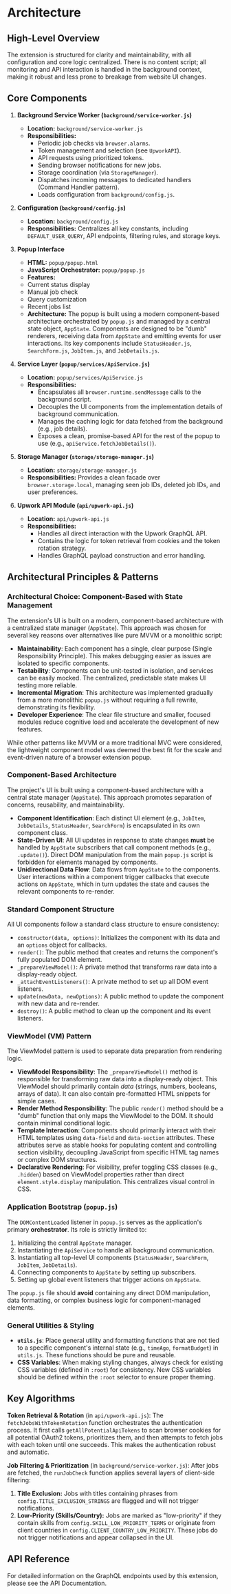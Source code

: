 # Architecture

## High-Level Overview

The extension is structured for clarity and maintainability, with all configuration and core logic centralized. There is no content script; all monitoring and API interaction is handled in the background context, making it robust and less prone to breakage from website UI changes.

## Core Components

1.  **Background Service Worker (`background/service-worker.js`)**
    *   **Location:** `background/service-worker.js`
    *   **Responsibilities:**
        *   Periodic job checks via `browser.alarms`.
        *   Token management and selection (see `UpworkAPI`).
        *   API requests using prioritized tokens.
        *   Sending browser notifications for new jobs.
        *   Storage coordination (via `StorageManager`).
        *   Dispatches incoming messages to dedicated handlers (Command Handler pattern).
        *   Loads configuration from `background/config.js`.

2.  **Configuration (`background/config.js`)**
    *   **Location:** `background/config.js`
    *   **Responsibilities:** Centralizes all key constants, including `DEFAULT_USER_QUERY`, API endpoints, filtering rules, and storage keys.

3.  **Popup Interface**
    *   **HTML:** `popup/popup.html`
    *   **JavaScript Orchestrator:** `popup/popup.js`
    *   **Features:**
     - Current status display
     - Manual job check
     - Query customization
     - Recent jobs list
    *   **Architecture:** The popup is built using a modern component-based architecture orchestrated by `popup.js` and managed by a central state object, `AppState`. Components are designed to be "dumb" renderers, receiving data from `AppState` and emitting events for user interactions. Its key components include `StatusHeader.js`, `SearchForm.js`, `JobItem.js`, and `JobDetails.js`.

4.  **Service Layer (`popup/services/ApiService.js`)**
    *   **Location:** `popup/services/ApiService.js`
    *   **Responsibilities:**
        *   Encapsulates all `browser.runtime.sendMessage` calls to the background script.
        *   Decouples the UI components from the implementation details of background communication.
        *   Manages the caching logic for data fetched from the background (e.g., job details).
        *   Exposes a clean, promise-based API for the rest of the popup to use (e.g., `apiService.fetchJobDetails()`).

5.  **Storage Manager (`storage/storage-manager.js`)**
    *   **Location:** `storage/storage-manager.js`
    *   **Responsibilities:** Provides a clean facade over `browser.storage.local`, managing seen job IDs, deleted job IDs, and user preferences.

6.  **Upwork API Module (`api/upwork-api.js`)**
    *   **Location:** `api/upwork-api.js`
    *   **Responsibilities:**
        *   Handles all direct interaction with the Upwork GraphQL API.
        *   Contains the logic for token retrieval from cookies and the token rotation strategy.
        *   Handles GraphQL payload construction and error handling.

## Architectural Principles & Patterns

### Architectural Choice: Component-Based with State Management

The extension's UI is built on a modern, component-based architecture with a centralized state manager (`AppState`). This approach was chosen for several key reasons over alternatives like pure MVVM or a monolithic script:

*   **Maintainability**: Each component has a single, clear purpose (Single Responsibility Principle). This makes debugging easier as issues are isolated to specific components.
*   **Testability**: Components can be unit-tested in isolation, and services can be easily mocked. The centralized, predictable state makes UI testing more reliable.
*   **Incremental Migration**: This architecture was implemented gradually from a more monolithic `popup.js` without requiring a full rewrite, demonstrating its flexibility.
*   **Developer Experience**: The clear file structure and smaller, focused modules reduce cognitive load and accelerate the development of new features.

While other patterns like MVVM or a more traditional MVC were considered, the lightweight component model was deemed the best fit for the scale and event-driven nature of a browser extension popup.

### Component-Based Architecture

The project's UI is built using a component-based architecture with a central state manager (`AppState`). This approach promotes separation of concerns, reusability, and maintainability.

*   **Component Identification**: Each distinct UI element (e.g., `JobItem`, `JobDetails`, `StatusHeader`, `SearchForm`) is encapsulated in its own component class.
*   **State-Driven UI**: All UI updates in response to state changes **must** be handled by `AppState` subscribers that call component methods (e.g., `.update()`). Direct DOM manipulation from the main `popup.js` script is forbidden for elements managed by components.
*   **Unidirectional Data Flow**: Data flows from `AppState` to the components. User interactions within a component trigger callbacks that execute actions on `AppState`, which in turn updates the state and causes the relevant components to re-render.

### Standard Component Structure

All UI components follow a standard class structure to ensure consistency:

*   `constructor(data, options)`: Initializes the component with its data and an `options` object for callbacks.
*   `render()`: The public method that creates and returns the component's fully populated DOM element.
*   `_prepareViewModel()`: A private method that transforms raw data into a display-ready object.
*   `_attachEventListeners()`: A private method to set up all DOM event listeners.
*   `update(newData, newOptions)`: A public method to update the component with new data and re-render.
*   `destroy()`: A public method to clean up the component and its event listeners.

### ViewModel (VM) Pattern

The ViewModel pattern is used to separate data preparation from rendering logic.

*   **ViewModel Responsibility**: The `_prepareViewModel()` method is responsible for transforming raw data into a display-ready object. This ViewModel should primarily contain *data* (strings, numbers, booleans, arrays of data). It can also contain pre-formatted HTML snippets for simple cases.
*   **Render Method Responsibility**: The public `render()` method should be a "dumb" function that only maps the ViewModel to the DOM. It should contain minimal conditional logic.
*   **Template Interaction**: Components should primarily interact with their HTML templates using `data-field` and `data-section` attributes. These attributes serve as stable hooks for populating content and controlling section visibility, decoupling JavaScript from specific HTML tag names or complex DOM structures.
*   **Declarative Rendering**: For visibility, prefer toggling CSS classes (e.g., `.hidden`) based on ViewModel properties rather than direct `element.style.display` manipulation. This centralizes visual control in CSS.

### Application Bootstrap (`popup.js`)

The `DOMContentLoaded` listener in `popup.js` serves as the application's primary **orchestrator**. Its role is strictly limited to:

1.  Initializing the central `AppState` manager.
2.  Instantiating the `ApiService` to handle all background communication.
3.  Instantiating all top-level UI components (`StatusHeader`, `SearchForm`, `JobItem`, `JobDetails`).
4.  Connecting components to `AppState` by setting up subscribers.
5.  Setting up global event listeners that trigger actions on `AppState`.

The `popup.js` file should **avoid** containing any direct DOM manipulation, data formatting, or complex business logic for component-managed elements.

### General Utilities & Styling

*   **`utils.js`**: Place general utility and formatting functions that are not tied to a specific component's internal state (e.g., `timeAgo`, `formatBudget`) in `utils.js`. These functions should be pure and reusable.
*   **CSS Variables**: When making styling changes, always check for existing CSS variables (defined in `:root`) for consistency. New CSS variables should be defined within the `:root` selector to ensure proper theming.

## Key Algorithms

**Token Retrieval & Rotation** (in `api/upwork-api.js`):
The `fetchJobsWithTokenRotation` function orchestrates the authentication process. It first calls `getAllPotentialApiTokens` to scan browser cookies for all potential OAuth2 tokens, prioritizes them, and then attempts to fetch jobs with each token until one succeeds. This makes the authentication robust and automatic.

**Job Filtering & Prioritization** (in `background/service-worker.js`):
After jobs are fetched, the `runJobCheck` function applies several layers of client-side filtering:
1.  **Title Exclusion:** Jobs with titles containing phrases from `config.TITLE_EXCLUSION_STRINGS` are flagged and will not trigger notifications.
2.  **Low-Priority (Skills/Country):** Jobs are marked as "low-priority" if they contain skills from `config.SKILL_LOW_PRIORITY_TERMS` or originate from client countries in `config.CLIENT_COUNTRY_LOW_PRIORITY`. These jobs do not trigger notifications and appear collapsed in the UI.

## API Reference

For detailed information on the GraphQL endpoints used by this extension, please see the API Documentation.